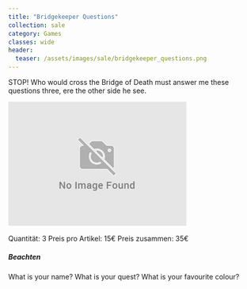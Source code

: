 ```yaml
---
title: "Bridgekeeper Questions"
collection: sale
category: Games
classes: wide
header: 
  teaser: /assets/images/sale/bridgekeeper_questions.png
---
```


STOP! Who would cross the Bridge of Death must answer me these questions three, ere the other side he see.

<img src="/assets/images/sale/bridgekeeper_questions.png" alt="Bridgekeeper Questions">

Quantität: 3
Preis pro Artikel: 15€
Preis zusammen: 35€

##### Beachten
What is your name? What is your quest? What is your favourite colour?